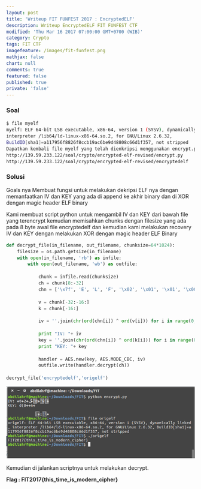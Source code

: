 ```yaml
---
layout: post
title: 'Writeup FIT FUNFEST 2017 : EncryptedELF'
description: Writeup EncryptedELF FIT FUNFEST CTF
modified: 'Thu Mar 16 2017 07:00:00 GMT+0700 (WIB)'
category: Crypto
tags: FIT CTF
imagefeature: /images/fit-funfest.png
mathjax: false
chart: null
comments: true
featured: false
published: true
private: 'false'
---
```



### Soal

```sh
$ file myelf
myelf: ELF 64-bit LSB executable, x86-64, version 1 (SYSV), dynamically linked,
interpreter /lib64/ld-linux-x86-64.so.2, for GNU/Linux 2.6.32,
BuildID[sha1]=a117956f8826f8ccb19ac6be9d48808c66d1f357, not stripped
Dapatkan kembali file myelf yang telah dienkripsi menggunakan encrypt.py!
http://139.59.233.122/soal/crypto/encrypted-elf-revised/encrypt.py
http://139.59.233.122/soal/crypto/encrypted-elf-revised/encryptedelf
```

### Solusi

Goals nya Membuat fungsi untuk melakukan dekripsi ELF nya dengan memanfaatkan IV dan
KEY yang ada di append ke akhir binary dan di XOR dengan magic header ELF
binary

Kami membuat script python untuk mengambil IV dan KEY dari bawah file yang
terencrypt kemudian memisahkan chunks dengan filesize yang ada pada 8 byte
awal file encryptedelf​ dan kemudian kami melakukan recovery IV dan KEY dengan
melakukan XOR dengan magic header ELF Binary

```python
def decrypt_file(in_filename, out_filename, chunksize=64*1024):
    filesize = os.path.getsize(in_filename)
    with open(in_filename, 'rb') as infile:
        with open(out_filename, 'wb') as outfile:

            chunk = infile.read(chunksize)
            ch = chunk[8:-32]
            chn = ['\x7f', 'E', 'L', 'F', '\x02', '\x01', '\x01', '\x00', '\x00', '\x00', '\x00', '\x00', '\x00', '\x00', '\x00', '\x00']

            v = chunk[-32:-16:]
            k = chunk[-16:]

            iv = ''.join(chr(ord(chn[i]) ^ ord(v[i])) for i in range(0, 16))

            print "IV: "+ iv
            key = ''.join(chr(ord(chn[i]) ^ ord(k[i])) for i in range(0, 16))
            print "KEY: "+ key

            handler = AES.new(key, AES.MODE_CBC, iv)
            outfile.write(handler.decrypt(ch))
            
decrypt_file('encryptedelf','origelf')
```
![encryptedelf-flag.png](/images/encryptedelf-flag.png)

Kemudian di jalankan scriptnya untuk melakukan decrypt.

**Flag : FIT2017{this_time_is_modern_cipher}**
